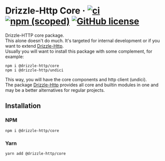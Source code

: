 # Drizzle-Http Core &middot; [![ci](https://github.com/vitorsalgado/drizzle-http/workflows/ci/badge.svg)](https://github.com/vitorsalgado/drizzle-http/actions) [![npm (scoped)](https://img.shields.io/npm/v/@drizzle-http/core)](https://www.npmjs.com/package/@drizzle-http/core) [![GitHub license](https://img.shields.io/badge/license-MIT-blue.svg)](https://github.com/vitorsalgado/drizzle-http/blob/main/LICENSE)

Drizzle-HTTP core package.  
This alone doesn't do much. It's targeted for internal development or if you want to
extend [Drizzle-Http](https://github.com/vitorsalgado/drizzle-http).  
Usually you will want to install this package with some complement, for example:

```
npm i @drizzle-http/core
npm i @drizzle-http/undici
```

This way, you will have the core components and http client (undici).  
The package [Drizzle-Http](https://www.npmjs.com/package/drizzle-http) provides all core and builtin modules in one and
may be a better alternatives for regular projects.

## Installation

### NPM

```
npm i @drizzle-http/core
```

### Yarn

```
yarn add @drizzle-http/core
```
